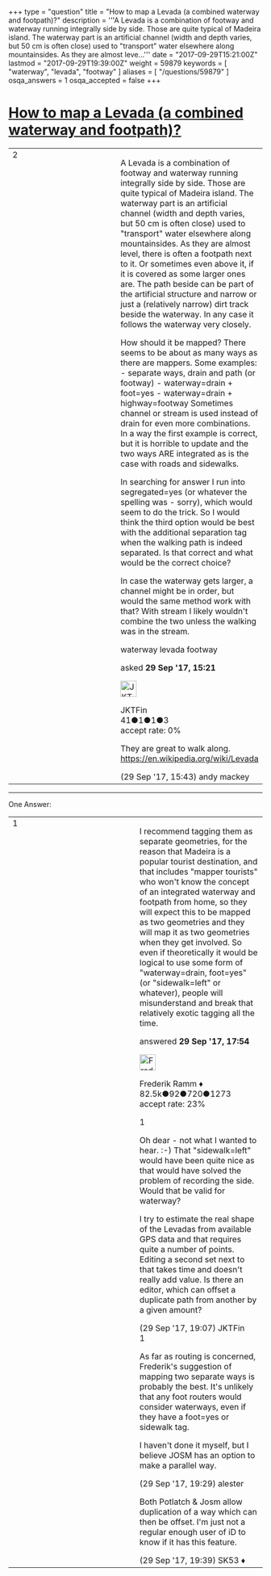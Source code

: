 +++
type = "question"
title = "How to map a Levada (a combined waterway and footpath)?"
description = '''A Levada is a combination of footway and waterway running integrally side by side. Those are quite typical of Madeira island. The waterway part is an artificial channel (width and depth varies, but 50 cm is often close) used to &quot;transport&quot; water elsewhere along mountainsides. As they are almost leve...'''
date = "2017-09-29T15:21:00Z"
lastmod = "2017-09-29T19:39:00Z"
weight = 59879
keywords = [ "waterway", "levada", "footway" ]
aliases = [ "/questions/59879" ]
osqa_answers = 1
osqa_accepted = false
+++

<div class="headNormal">

# [How to map a Levada (a combined waterway and footpath)?](/questions/59879/how-to-map-a-levada-a-combined-waterway-and-footpath)

</div>

<div id="main-body">

<div id="askform">

<table id="question-table" style="width:100%;">
<colgroup>
<col style="width: 50%" />
<col style="width: 50%" />
</colgroup>
<tbody>
<tr>
<td style="width: 30px; vertical-align: top"><div class="vote-buttons">
<span id="post-59879-upvote" class="ajax-command post-vote up" rel="nofollow" title="I like this post (click again to cancel)"> </span>
<div id="post-59879-score" class="post-score" title="current number of votes">
2
</div>
<span id="post-59879-downvote" class="ajax-command post-vote down" rel="nofollow" title="I dont like this post (click again to cancel)"> </span> <span id="favorite-mark" class="ajax-command favorite-mark" rel="nofollow" title="mark/unmark this question as favorite (click again to cancel)"> </span>
<div id="favorite-count" class="favorite-count">
&#10;</div>
</div></td>
<td><div id="item-right">
<div class="question-body">
<p>A Levada is a combination of footway and waterway running integrally side by side. Those are quite typical of Madeira island. The waterway part is an artificial channel (width and depth varies, but 50 cm is often close) used to "transport" water elsewhere along mountainsides. As they are almost level, there is often a footpath next to it. Or sometimes even above it, if it is covered as some larger ones are. The path beside can be part of the artificial structure and narrow or just a (relatively narrow) dirt track beside the waterway. In any case it follows the waterway very closely.</p>
<p>How should it be mapped? There seems to be about as many ways as there are mappers. Some examples: - separate ways, drain and path (or footway) - waterway=drain + foot=yes - waterway=drain + highway=footway Sometimes channel or stream is used instead of drain for even more combinations. In a way the first example is correct, but it is horrible to update and the two ways ARE integrated as is the case with roads and sidewalks.</p>
<p>In searching for answer I run into segregated=yes (or whatever the spelling was - sorry), which would seem to do the trick. So I would think the third option would be best with the additional separation tag when the walking path is indeed separated. Is that correct and what would be the correct choice?</p>
<p>In case the waterway gets larger, a channel might be in order, but would the same method work with that? With stream I likely wouldn't combine the two unless the walking was in the stream.</p>
</div>
<div id="question-tags" class="tags-container tags">
<span class="post-tag tag-link-waterway" rel="tag" title="see questions tagged &#39;waterway&#39;">waterway</span> <span class="post-tag tag-link-levada" rel="tag" title="see questions tagged &#39;levada&#39;">levada</span> <span class="post-tag tag-link-footway" rel="tag" title="see questions tagged &#39;footway&#39;">footway</span>
</div>
<div id="question-controls" class="post-controls">
&#10;</div>
<div class="post-update-info-container">
<div class="post-update-info post-update-info-user">
<p>asked <strong>29 Sep '17, 15:21</strong></p>
<img src="https://secure.gravatar.com/avatar/c08167d23ecb8f95bbf3f55cac755715?s=32&amp;d=identicon&amp;r=g" class="gravatar" width="32" height="32" alt="JKTFin&#39;s gravatar image" />
<p><span>JKTFin</span><br />
<span class="score" title="41 reputation points">41</span><span title="1 badges"><span class="badge1">●</span><span class="badgecount">1</span></span><span title="1 badges"><span class="silver">●</span><span class="badgecount">1</span></span><span title="3 badges"><span class="bronze">●</span><span class="badgecount">3</span></span><br />
<span class="accept_rate" title="Rate of the user&#39;s accepted answers">accept rate:</span> <span title="JKTFin has no accepted answers">0%</span></p>
</div>
</div>
<div id="comments-container-59879" class="comments-container">
<span id="59880"></span>
<div id="comment-59880" class="comment">
<div id="post-59880-score" class="comment-score">
&#10;</div>
<div class="comment-text">
<p>They are great to walk along. <a href="https://en.wikipedia.org/wiki/Levada">https://en.wikipedia.org/wiki/Levada</a></p>
</div>
<div id="comment-59880-info" class="comment-info">
<span class="comment-age">(29 Sep '17, 15:43)</span> <span class="comment-user userinfo">andy mackey</span>
</div>
</div>
</div>
<div id="comment-tools-59879" class="comment-tools">
&#10;</div>
<div class="clear">
&#10;</div>
<div id="comment-59879-form-container" class="comment-form-container">
&#10;</div>
<div class="clear">
&#10;</div>
</div></td>
</tr>
</tbody>
</table>

------------------------------------------------------------------------

<div class="tabBar">

<span id="sort-top"></span>

<div class="headQuestions">

One Answer:

</div>

</div>

<span id="59882"></span>

<div id="answer-container-59882" class="answer">

<table style="width:100%;">
<colgroup>
<col style="width: 50%" />
<col style="width: 50%" />
</colgroup>
<tbody>
<tr>
<td style="width: 30px; vertical-align: top"><div class="vote-buttons">
<span id="post-59882-upvote" class="ajax-command post-vote up" rel="nofollow" title="I like this post (click again to cancel)"> </span>
<div id="post-59882-score" class="post-score" title="current number of votes">
1
</div>
<span id="post-59882-downvote" class="ajax-command post-vote down" rel="nofollow" title="I dont like this post (click again to cancel)"> </span>
</div></td>
<td><div class="item-right">
<div class="answer-body">
<p>I recommend tagging them as separate geometries, for the reason that Madeira is a popular tourist destination, and that includes "mapper tourists" who won't know the concept of an integrated waterway and footpath from home, so they will expect this to be mapped as two geometries and they will map it as two geometries when they get involved. So even if theoretically it would be logical to use some form of "waterway=drain, foot=yes" (or "sidewalk=left" or whatever), people will misunderstand and break that relatively exotic tagging all the time.</p>
</div>
<div class="answer-controls post-controls">
&#10;</div>
<div class="post-update-info-container">
<div class="post-update-info post-update-info-user">
<p>answered <strong>29 Sep '17, 17:54</strong></p>
<img src="https://secure.gravatar.com/avatar/a2b38d937e70ab39d895d17da0dd1ba4?s=32&amp;d=identicon&amp;r=g" class="gravatar" width="32" height="32" alt="Frederik%20Ramm&#39;s gravatar image" />
<p><span>Frederik Ramm ♦</span><br />
<span class="score" title="82494 reputation points"><span>82.5k</span></span><span title="92 badges"><span class="badge1">●</span><span class="badgecount">92</span></span><span title="720 badges"><span class="silver">●</span><span class="badgecount">720</span></span><span title="1273 badges"><span class="bronze">●</span><span class="badgecount">1273</span></span><br />
<span class="accept_rate" title="Rate of the user&#39;s accepted answers">accept rate:</span> <span title="Frederik Ramm has 417 accepted answers">23%</span></p>
</div>
</div>
<div id="comments-container-59882" class="comments-container">
<span id="59883"></span>
<div id="comment-59883" class="comment">
<div id="post-59883-score" class="comment-score">
1
</div>
<div class="comment-text">
<p>Oh dear - not what I wanted to hear. :-) That "sidewalk=left" would have been quite nice as that would have solved the problem of recording the side. Would that be valid for waterway?</p>
<p>I try to estimate the real shape of the Levadas from available GPS data and that requires quite a number of points. Editing a second set next to that takes time and doesn't really add value. Is there an editor, which can offset a duplicate path from another by a given amount?</p>
</div>
<div id="comment-59883-info" class="comment-info">
<span class="comment-age">(29 Sep '17, 19:07)</span> <span class="comment-user userinfo">JKTFin</span>
</div>
</div>
<span id="59884"></span>
<div id="comment-59884" class="comment">
<div id="post-59884-score" class="comment-score">
1
</div>
<div class="comment-text">
<p>As far as routing is concerned, Frederik's suggestion of mapping two separate ways is probably the best. It's unlikely that any foot routers would consider waterways, even if they have a foot=yes or sidewalk tag.</p>
<p>I haven't done it myself, but I believe JOSM has an option to make a parallel way.</p>
</div>
<div id="comment-59884-info" class="comment-info">
<span class="comment-age">(29 Sep '17, 19:29)</span> <span class="comment-user userinfo">alester</span>
</div>
</div>
<span id="59885"></span>
<div id="comment-59885" class="comment">
<div id="post-59885-score" class="comment-score">
&#10;</div>
<div class="comment-text">
<p>Both Potlatch &amp; Josm allow duplication of a way which can then be offset. I'm just not a regular enough user of iD to know if it has this feature.</p>
</div>
<div id="comment-59885-info" class="comment-info">
<span class="comment-age">(29 Sep '17, 19:39)</span> <span class="comment-user userinfo">SK53 ♦</span>
</div>
</div>
</div>
<div id="comment-tools-59882" class="comment-tools">
&#10;</div>
<div class="clear">
&#10;</div>
<div id="comment-59882-form-container" class="comment-form-container">
&#10;</div>
<div class="clear">
&#10;</div>
</div></td>
</tr>
</tbody>
</table>

</div>

<div class="paginator-container-left">

</div>

</div>

</div>

